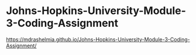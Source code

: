 # Johns-Hopkins-University-Module-3-Coding-Assignment
https://mdrashelmia.github.io/Johns-Hopkins-University-Module-3-Coding-Assignment/
